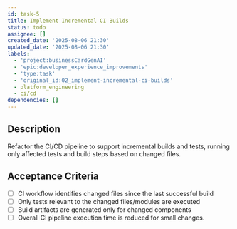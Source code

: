 ```yaml
---
id: task-5
title: Implement Incremental CI Builds
status: todo
assignee: []
created_date: '2025-08-06 21:30'
updated_date: '2025-08-06 21:30'
labels:
  - 'project:businessCardGenAI'
  - 'epic:developer_experience_improvements'
  - 'type:task'
  - 'original_id:02_implement-incremental-ci-builds'
  - platform_engineering
  - ci/cd
dependencies: []
---
```


## Description

Refactor the CI/CD pipeline to support incremental builds and tests, running only affected tests and build steps based on changed files.

## Acceptance Criteria

- [ ] CI workflow identifies changed files since the last successful build
- [ ] Only tests relevant to the changed files/modules are executed
- [ ] Build artifacts are generated only for changed components
- [ ] Overall CI pipeline execution time is reduced for small changes.
